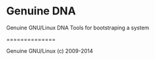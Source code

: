 Genuine DNA
===========

Genuine GNU/Linux DNA Tools for bootstraping a system

==============

Genuine GNU/Linux (c) 2009-2014
